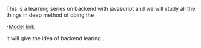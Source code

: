 This is a learning series on backend with javascript and we will study all the things in deep method of doing the 

-[Model link](https://app.eraser.io/workspace/YtPqZ1VogxGy1jzIDkzj)

it will give the idea of backend learing .

